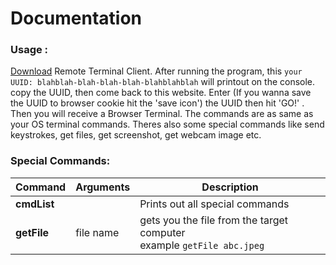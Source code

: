 # Documentation

### Usage :
[Download](https://remoterminal.herokuapp.com/download// "Download") Remote Terminal Client. After running the program, this `your UUID: blahblah-blah-blah-blah-blahblahblah`  will printout on the console. copy the UUID, then come back to this website. Enter (If you wanna save the UUID to browser cookie hit the 'save icon') the UUID then hit 'GO!' . Then you will receive a Browser Terminal. The commands are as same as your OS terminal commands. Theres also some special commands like send keystrokes, get files, get screenshot, get webcam image etc.

### Special Commands:
| Command  | Arguments  | Description  |
| ------------ | ------------ | ------------ |
| **cmdList**  |   | Prints out all special commands  |
| **getFile**  | file name | gets you the file from the target computer <br>  example `getFile abc.jpeg` |
